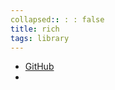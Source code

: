 ```yaml
---
collapsed:: : : false
title: rich
tags: library
---
```


- [GitHub](https://github.com/willmcgugan/rich)
-